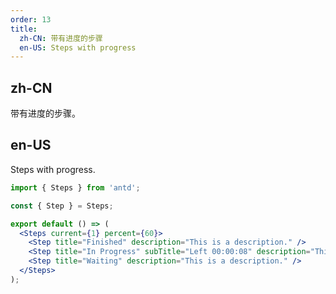 ```yaml
---
order: 13
title:
  zh-CN: 带有进度的步骤
  en-US: Steps with progress
---
```


## zh-CN

带有进度的步骤。

## en-US

Steps with progress.

```jsx
import { Steps } from 'antd';

const { Step } = Steps;

export default () => (
  <Steps current={1} percent={60}>
    <Step title="Finished" description="This is a description." />
    <Step title="In Progress" subTitle="Left 00:00:08" description="This is a description." />
    <Step title="Waiting" description="This is a description." />
  </Steps>
);
```
